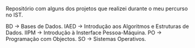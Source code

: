 Repositório com alguns dos projetos que realizei durante o meu percurso no IST.

BD -> Bases de Dados.
IAED -> Introdução aos Algoritmos e Estruturas de Dados.
IIPM -> Introdução à Insterface Pessoa-Máquina.
PO -> Programação com Objectos.
SO -> Sistemas Operativos.